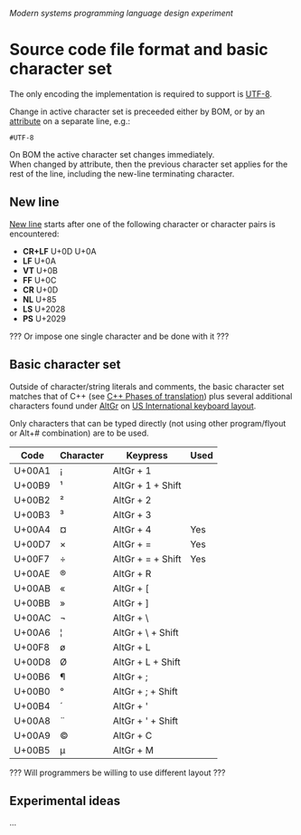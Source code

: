﻿*Modern systems programming language design experiment*
# Source code file format and basic character set

The only encoding the implementation is required to support is [UTF-8](https://en.wikipedia.org/wiki/UTF-8).

Change in active character set is preceeded either by BOM, or by an [attribute](lang-attr.md) on a separate line, e.g.:

    #UTF-8

On BOM the active character set changes immediately.  
When changed by attribute, then the previous character set applies for the rest of the line, including the new-line terminating character.

## New line

[New line](https://en.wikipedia.org/wiki/Newline) starts after one of the following character or character pairs is encountered:

* **CR+LF** U+0D U+0A
* **LF** U+0A
* **VT** U+0B
* **FF** U+0C
* **CR** U+0D
* **NL** U+85
* **LS** U+2028
* **PS** U+2029

??? Or impose one single character and be done with it ???

## Basic character set

Outside of character/string literals and comments, the basic character set matches that of C++ (see [C++ Phases of translation](https://en.cppreference.com/w/cpp/language/translation_phases)) plus several additional characters found under [AltGr](https://en.wikipedia.org/wiki/AltGr_key) on [US International keyboard layout](https://en.wikipedia.org/wiki/QWERTY#US-International).

Only characters that can be typed directly (not using other program/flyout or Alt+# combination) are to be used.

Code | Character | Keypress | Used
-|-|-|-
U+00A1 | ¡ | AltGr + 1
U+00B9 | ¹ | AltGr + 1 + Shift
U+00B2 | ² | AltGr + 2
U+00B3 | ³ | AltGr + 3
U+00A4 | ¤ | AltGr + 4 | Yes
U+00D7 | × | AltGr + = | Yes
U+00F7 | ÷ | AltGr + = + Shift | Yes
U+00AE | ® | AltGr + R
U+00AB | « | AltGr + [
U+00BB | » | AltGr + ]
U+00AC | ¬ | AltGr + \
U+00A6 | ¦ | AltGr + \ + Shift
U+00F8 | ø | AltGr + L
U+00D8 | Ø | AltGr + L + Shift
U+00B6 | ¶ | AltGr + ;
U+00B0 | ° | AltGr + ; + Shift
U+00B4 | ´ | AltGr + '
U+00A8 | ¨ | AltGr + ' + Shift
U+00A9 | © | AltGr + C
U+00B5 | µ | AltGr + M

??? Will programmers be willing to use different layout ???

## Experimental ideas

...

